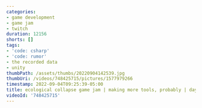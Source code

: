 ```yaml
---
categories:
- game development
- game jam
- twitch
duration: 12156
shorts: []
tags:
- 'code: csharp'
- 'code: rumor'
- the recorded data
- unity
thumbPath: /assets/thumbs/20220904142539.jpg
thumbUri: /videos/748425715/pictures/1577979266
timestamp: 2022-09-04T09:25:39-05:00
title: ecological collapse game jam | making more tools, probably | day 3
videoId: '748425715'
---
```

